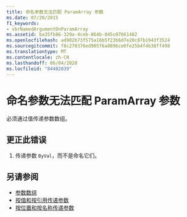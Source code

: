 ```yaml
---
title: 命名参数无法匹配 ParamArray 参数
ms.date: 07/20/2015
f1_keywords:
- vbrNamedArgumentOnParamArray
ms.assetid: ba35fb86-329a-4ceb-864b-045c07661482
ms.openlocfilehash: ad902b73f575a16b5f23b6d7e20c87b1943f3524
ms.sourcegitcommit: f8c270376ed905f6a8896ce0fe25b4f4b38ff498
ms.translationtype: MT
ms.contentlocale: zh-CN
ms.lasthandoff: 06/04/2020
ms.locfileid: "84402039"
---
```

# <a name="named-arguments-cannot-match-paramarray-parameters"></a>命名参数无法匹配 ParamArray 参数
必须通过值传递参数数组。  
  
## <a name="to-correct-this-error"></a>更正此错误  
  
1. 传递参数 `ByVal`，而不是命名它们。  
  
## <a name="see-also"></a>另请参阅

- [参数数组](../programming-guide/language-features/procedures/parameter-arrays.md)
- [按值和按引用传递参数](../programming-guide/language-features/procedures/passing-arguments-by-value-and-by-reference.md)
- [按位置和按名称传递参数](../programming-guide/language-features/procedures/passing-arguments-by-position-and-by-name.md)
